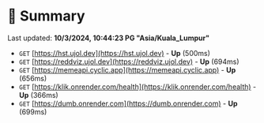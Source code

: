 # 📖 Summary
Last updated: **10/3/2024, 10:44:23 PG "Asia/Kuala_Lumpur"**

- `GET` [https://hst.ujol.dev](https://hst.ujol.dev) - **Up** (500ms)
- `GET` [https://reddviz.ujol.dev](https://reddviz.ujol.dev) - **Up** (694ms)
- `GET` [https://memeapi.cyclic.app](https://memeapi.cyclic.app) - **Up** (656ms)
- `GET` [https://klik.onrender.com/health](https://klik.onrender.com/health) - **Up** (366ms)
- `GET` [https://dumb.onrender.com](https://dumb.onrender.com) - **Up** (699ms)
